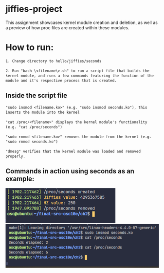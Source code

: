 # jiffies-project
This assignment showcases kernel module creation and deletion, as well as a preview of how proc files are created within these modules. <br />

# How to run:
    1. Change directory to hello/jiffies/seconds

    2. Run "bash \<filename\>.sh" to run a script file that builds the kernel module, and runs a few commands featuring the function of the module and it's respective process that is created.
## Inside the script file
    "sudo insmod <filename.ko>" (e.g. "sudo insmod seconds.ko"), this inserts the module into the kernel

    "cat /proc/<filename>" displays the kernel module's functionality (e.g. "cat /proc/seconds")

    "sudo rmmod <filename.ko>" removes the module from the kernel (e.g. "sudo rmmod seconds.ko")

    "dmesg" verifies that the kernel module was loaded and removed properly.

## Commands in action using seconds as an example:

![Seconds-Process-Creation-And-Deletion](images/seconds-proc-created&removed.png)<br />
![Seconds-Process-Output](images/seconds-proc-output.png)<br />
